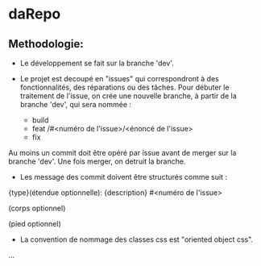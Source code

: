 # daRepo

## Methodologie:

- Le développement se fait sur la branche 'dev'.

- Le projet est decoupé en "issues" qui correspondront à des fonctionnalités, des réparations ou des tâches. Pour débuter le traitement de l'issue, on crée une nouvelle branche, à partir de la branche 'dev', qui sera nommée :
  - build
  - feat   /#<numéro de l'issue>/<énoncé de l'issue>
  - fix

Au moins un commit doit être opéré par issue avant de merger sur la branche 'dev'.
Une fois merger, on detruit la branche.

- Les message des commit doivent être structurés comme suit :

{type}(étendue optionnelle): {description} #<numéro de l'issue>

(corps optionnel)

(pied optionnel)

- La convention de nommage des classes css est "oriented object css".

...